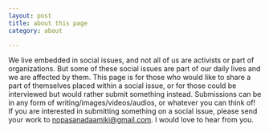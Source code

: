```yaml
---
layout: post
title: about this page
category: about

---
```


We live embedded in social issues, and not all of us are activists or part of organizations. But some of these social issues are part of our daily lives and we are affected by them. This page is for those who would like to share a part of themselves placed within a social issue, or for those could be interviewed but would rather submit something instead. Submissions can be in any form of writing/images/videos/audios, or whatever you can think of! If you are interested in submitting something on a social issue, please send your work to nopasanadaamiki@gmail.com. I would love to hear from you.

